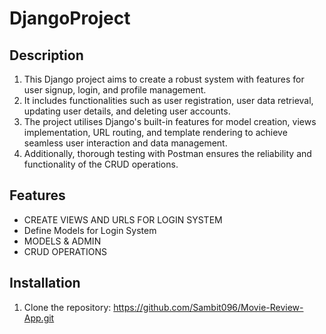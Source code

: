 # DjangoProject
## Description
1. This Django project aims to create a robust system with features for user signup, login, and profile management.
2. It includes functionalities such as user registration, user data retrieval, updating user details, and deleting user accounts.
3. The project utilises Django's built-in features for model creation, views implementation, URL routing, and template rendering to achieve seamless user interaction and data management.
4. Additionally, thorough testing with Postman ensures the reliability and functionality of the CRUD operations.

## Features
-  CREATE VIEWS AND URLS FOR LOGIN SYSTEM
-  Define Models for Login System
-  MODELS & ADMIN
-  CRUD OPERATIONS


## Installation
1. Clone the repository: https://github.com/Sambit096/Movie-Review-App.git
